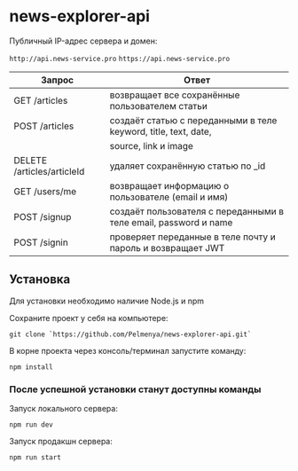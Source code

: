 # news-explorer-api

Публичный IP-адрес сервера и домен:

`http://api.news-service.pro` `https://api.news-service.pro`

| Запрос                                            | Ответ                                                               |
|---------------------------------------------------|---------------------------------------------------------------------|
| GET /articles                                     | возвращает все сохранённые пользователем статьи                     |
| POST /articles                                    | создаёт статью с переданными в теле keyword, title, text, date,     |
|                                                   | source, link и image                                                |
| DELETE /articles/articleId                        | удаляет сохранённую статью  по _id                                  |
| GET /users/me                                     | возвращает информацию о пользователе (email и имя)                  |
| POST /signup                                      | создаёт пользователя с переданными в теле email, password и name    |
| POST /signin                                      | проверяет переданные в теле почту и пароль и возвращает JWT         |

## Установка

Для установки необходимо наличие Node.js и npm

Сохраните проект у себя на компьютере:
```
git clone `https://github.com/Pelmenya/news-explorer-api.git`
```
В корне проекта через консоль/терминал запустите команду:
```
npm install
```

### После успешной установки станут доступны команды

Запуск локального сервера:  
```
npm run dev
```
Запуск продакшн сервера:  
```
npm run start
```
